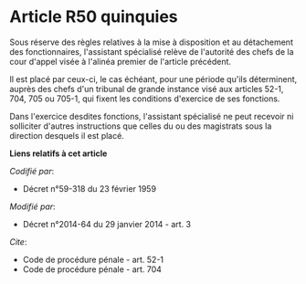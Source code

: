 # Article R50 quinquies

Sous réserve des règles relatives à la mise à disposition et au détachement des fonctionnaires, l'assistant spécialisé relève
de l'autorité des chefs de la cour d'appel visée à l'alinéa premier de l'article précédent. 

Il est placé par ceux-ci, le cas échéant, pour une période qu'ils déterminent, auprès des chefs d'un tribunal de grande
instance visé aux articles 52-1, 704, 705 ou 705-1, qui fixent les conditions d'exercice de ses fonctions. 

Dans l'exercice desdites fonctions, l'assistant spécialisé ne peut recevoir ni solliciter d'autres instructions que celles du
ou des magistrats sous la direction desquels il est placé.

**Liens relatifs à cet article**

_Codifié par_:

  - Décret n°59-318 du 23 février 1959

_Modifié par_:

  - Décret n°2014-64 du 29 janvier 2014 - art. 3

_Cite_:

  - Code de procédure pénale - art. 52-1
  - Code de procédure pénale - art. 704
